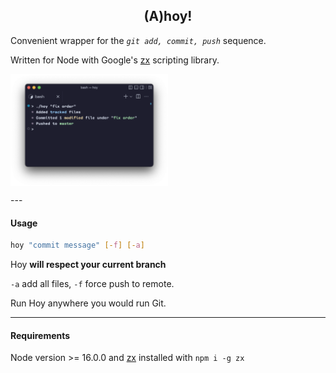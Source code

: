 <h2 align="center"> (A)hoy!</h2>

<p align="center">

Convenient wrapper for the *`git add, commit, push`* sequence.

Written for Node with Google's [zx](https://github.com/google/zx) scripting library.

<img align="center" src="screenshot.png" width="50%" title="Sample">

</p>
---

#### Usage

```sh
hoy "commit message" [-f] [-a]
```

Hoy **will respect your current branch**

`-a` add all files, `-f` force push to remote.

Run Hoy anywhere you would run Git.

---

#### Requirements

Node version >= 16.0.0 and [zx](https://github.com/google/zx) installed with `npm i -g zx`
